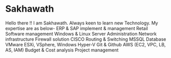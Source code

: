 # Sakhawath
Hello there !! I am Sakhawath. Always keen to learn new Technology. My expertise are as below-
ERP & SAP implement & management
Retail Software management
Windows & Linux Server Administration
Network infrastructure
Firewall solution
CISCO Routing & Switching
MSSQL Database
VMware ESXi, VSphere, Windows Hyper-V
Git & Github
AWS (EC2, VPC, LB, AS, IAM)
Budget & Cost analysis
Project management
